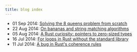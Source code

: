```yaml
---
title: blog index
---
```


 - 01 Sep 2014: [Solving the 8 queens problem from scratch](2014/01sep_8_queens.html)
 - 22 Aug 2014: [On bananas and string matching algorithms](2014/22aug_on_bananas.html)
 - 05 Aug 2014: [A Rust curiosity: pointers to zero-sized types](2014/03aug_09aug.html)
 - 16 Jul 2014: [For loops in Rust without the standard library](2014/16jul_for_loops_in_rust_no_std.html)
 - 11 Jul 2014: [A bug in Rust's coherence rules](2014/11jul_a_bug_in_rusts_coherence_rules.html)
